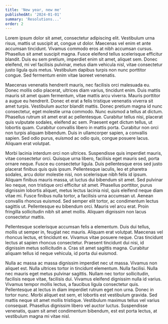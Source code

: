 ```yaml
---
title: 'New year, new me'
publishedAt: '2024-01-01'
summary: 'Resolutions...'
order: 2
---
```


Lorem ipsum dolor sit amet, consectetur adipiscing elit. Vestibulum urna risus, mattis ut suscipit at, congue ut dolor. Maecenas vel enim et ante accumsan tincidunt. Vivamus commodo eros at nibh accumsan cursus. Phasellus sit amet suscipit magna. Fusce eleifend tellus scelerisque efficitur blandit. Duis eu sem pretium, imperdiet enim sit amet, aliquet sem. Donec eleifend, mi vel facilisis pulvinar, metus diam vehicula nisl, vitae consectetur justo ligula quis metus. Vestibulum dapibus turpis non nunc porttitor congue. Sed fermentum enim vitae laoreet venenatis.

Maecenas venenatis hendrerit mauris, nec facilisis orci malesuada eu. Donec mollis odio placerat, ultrices diam varius, tincidunt enim. Duis mattis mauris sit amet quam fermentum, vitae mattis arcu viverra. Mauris porttitor a augue eu hendrerit. Donec et erat a felis tristique venenatis viverra sit amet turpis. Vestibulum auctor blandit mattis. Donec pretium magna id nunc consectetur, eget molestie urna commodo. Nunc euismod a tellus at dictum. Phasellus rutrum sit amet erat ac pellentesque. Curabitur tellus nisi, placerat quis vulputate sodales, eleifend ac sem. Praesent eget dictum tellus, ut lobortis quam. Curabitur convallis libero in mattis porta. Curabitur non orci non turpis aliquam bibendum. Duis in ullamcorper sapien, a convallis sapien. Sed odio purus, euismod ac odio quis, congue posuere lacus. Aliquam erat volutpat.

Morbi lacinia interdum orci non ultrices. Suspendisse quis imperdiet mauris, vitae consectetur orci. Quisque urna libero, facilisis eget mauris sed, porta ornare neque. Fusce eu consectetur ligula. Duis pellentesque eros sed justo placerat finibus quis quis ipsum. Pellentesque iaculis, leo et pharetra sodales, arcu dolor molestie nisi, non scelerisque nibh felis id ipsum. Aliquam finibus mauris massa, ut luctus dui bibendum sit amet. Sed pulvinar leo neque, non tristique orci efficitur sit amet. Phasellus porttitor, purus dignissim lobortis aliquet, metus lectus lacinia nisl, quis eleifend neque diam vitae mi. Fusce finibus nulla tortor, a facilisis urna accumsan ut. Aenean convallis rhoncus euismod. Sed semper elit tortor, ac condimentum lectus sagittis ut. Pellentesque eu bibendum orci. Mauris vel arcu erat. Proin fringilla sollicitudin nibh sit amet mollis. Aliquam dignissim non lacus consectetur mattis.

Pellentesque scelerisque accumsan felis a elementum. Duis dui tellus, mollis ut semper in, feugiat nec mauris. Aliquam erat volutpat. Maecenas vel rhoncus lectus, et tincidunt ex. Vivamus vitae posuere neque. Cras tincidunt lectus at sapien rhoncus consectetur. Praesent tincidunt dui nisi, id dignissim metus sollicitudin a. Cras sit amet sagittis magna. Curabitur aliquam tellus id neque vehicula, id porta dui euismod.

Nulla ac massa ac massa dignissim imperdiet nec ut massa. Vivamus non aliquet est. Nulla ultrices tortor in tincidunt elementum. Nulla facilisi. Nulla nec mauris eget metus pulvinar sagittis. Nullam nec tortor sollicitudin, facilisis neque vitae, facilisis dui. Vivamus eleifend dignissim nulla id varius. Vivamus tempor mollis lectus, a faucibus ligula consectetur quis. Pellentesque at lectus in diam imperdiet rutrum eget non urna. Donec in tortor nunc. Morbi aliquet est sem, et lobortis est vestibulum gravida. Sed mattis neque sit amet mollis tristique. Vestibulum maximus tellus vel varius consequat. Phasellus dignissim libero vel auctor luctus. Suspendisse venenatis, quam sit amet condimentum bibendum, est est porta lectus, at vestibulum magna mi vitae nisl. 